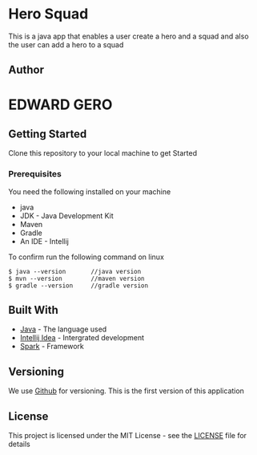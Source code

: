 
# Hero Squad

This is a java app that enables a user create a hero and a squad and also the user can add a hero to a squad

## Author

**EDWARD GERO**
=======
## Getting Started

Clone this repository to your local machine to get Started



### Prerequisites

You need the following installed on your machine
- java
- JDK - Java Development Kit
- Maven
- Gradle
- An IDE - Intellij


To confirm run the following command on linux
```
$ java --version       //java version
$ mvn --version        //maven version
$ gradle --version     //gradle version
```
## Built With

* [Java](https://www.java.com/) - The language used
* [Intellij Idea](https://www.jetbrains.com/idea/) - Intergrated development
* [Spark]() - Framework



## Versioning

We use [Github](https://github.com/) for versioning. This is the first version of this application

## License

This project is licensed under the MIT License - see the [LICENSE](LICENSE) file for details

